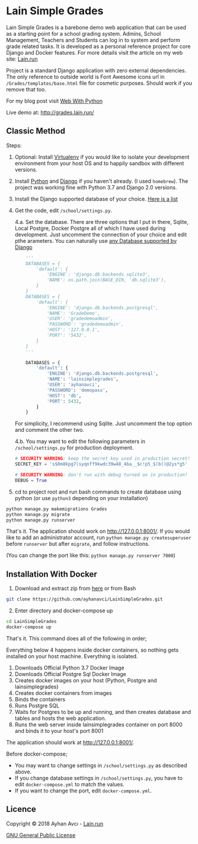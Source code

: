 # Lain Simple Grades

Lain Simple Grades is a barebone demo web application that can be used as a starting point for a school grading system. Admins, School Management, Teachers and Students can log in to system and perform grade related tasks. It is developed as a personal reference project for core Django and Docker features. For more details visit the article on my web site: [Lain.run](https://lain.run/)

Project is a standard Django application with zero external dependencies. The only reference to outside world is Font Awesome icons url in ```/Grades/templates/base.html``` file for cosmetic purposes. Should work if you remove that too.

For my blog post visit [Web With Python](https://lain.run/projects/Web-With-Python/)

Live demo at: http://grades.lain.run/

## Classic Method

Steps:

1. Optional: Install [Virtualenv](https://virtualenv.pypa.io/en/stable/) if you would like to isolate your  development environment from your host OS and to happily sandbox with different versions.

2. Install [Python](https://www.python.org/downloads/) and [Django](https://docs.djangoproject.com/en/2.0/topics/install/) if you haven't already. (I used ```homebrew```). The project was working fine with Python 3.7 and Django 2.0 versions.

3. Install the Django supported database of your choice. [Here is a list](https://docs.djangoproject.com/en/2.0/ref/databases/)

4. Get the code, edit ```/school/settings.py```. 

    4.a. Set the database. There are three options that I put in there, Sqlite, Local Postgre, Docker Postgre all of which I have used during development. Just uncomment the connection of your choice and edit pthe arameters. You can naturally use [any Database supported by Django]((https://docs.djangoproject.com/en/2.0/ref/databases/))

    ```Python
        '''
        DATABASES = {
            'default': {
                'ENGINE': 'django.db.backends.sqlite3',
                'NAME': os.path.join(BASE_DIR, 'db.sqlite3'),
            }
        }
        DATABASES = {
            'default': {
                'ENGINE': 'django.db.backends.postgresql',
                'NAME': 'GradeDemo',
                'USER': 'gradedemoadmin',
                'PASSWORD': 'gradedemoadmin',
                'HOST': '127.0.0.1',
                'PORT': '5432',
            }
        }
        '''

        DATABASES = {
            'default': {
                'ENGINE': 'django.db.backends.postgresql',
                'NAME': 'lainsimplegrades',
                'USER': 'ayhanavci',
                'PASSWORD': 'demopass',
                'HOST': 'db',
                'PORT': 5432,
            }
        }
    ```

    For simplicity, I recommend using Sqlite. Just uncomment the top option and comment the other two.



    4.b. You may want to edit the following parameters in ```/school/settings.py``` for production deployment.

    ```Python
    # SECURITY WARNING: keep the secret key used in production secret!
    SECRET_KEY = 's$0m8kpg7(syqnff9kwdc39w48_4ba__$c!p5_$(b()@2ys*g5'

    # SECURITY WARNING: don't run with debug turned on in production!
    DEBUG = True
    ```

5. cd to project root and run bash commands to create database using python (or use ```python3``` depending on your installation)

```bash
python manage.py makemigrations Grades
python manage.py migrate
python manage.py runserver
```

That's it. The application should work on http://127.0.0.1:8001/. If you would like to add an administrator account, run ```python manage.py createsuperuser``` before ```runserver``` but after ```migrate```, and follow instructions.

(You can change the port like this: ```python manage.py runserver 7000```)

## Installation With Docker

1. Download and extract zip from [here](https://github.com/ayhanavci/LainSimpleGrades/archive/master.zip) or from Bash

```bash
git clone https://github.com/ayhanavci/LainSimpleGrades.git
```

2. Enter directory and docker-compose up

```bash
cd LainSimpleGrades
docker-compose up
```

That's it. This command does all of the following in order;

Everything below 4 happens inside docker containers, so nothing gets installed on your host machine. Everything is isolated.

1. Downloads Official Python 3.7 Docker Image
2. Downloads Official Postgre Sql Docker Image
3. Creates docker images on your host (Python, Postgre and lainsimplegrades)
4. Creates docker containers from images
5. Binds the containers
6. Runs Postgre SQL
7. Waits for Postgres to be up and running, and then creates database and tables and hosts the web application.
8. Runs the web server inside lainsimplegrades container on port 8000 and binds it to your host's port 8001

The application should work at http://127.0.0.1:8001/. 

Before docker-compose;

* You may want to change settings in ```/school/settings.py``` as described above.
* If you change database settings in ```/school/settings.py```, you have to edit ```docker-compose.yml``` to match the values.
* If you want to change the port, edit ```docker-compose.yml```.

## Licence
Copyright © 2018 Ayhan Avcı - [Lain.run](https://lain.run/)

[GNU General Public License](https://www.gnu.org/licenses/#GPL)
